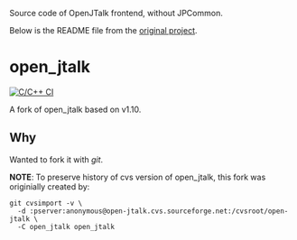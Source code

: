 Source code of OpenJTalk frontend, without JPCommon. 

Below is the README file from the [original project](https://github.com/r9y9/open_jtalk).

# open_jtalk

[![C/C++ CI](https://github.com/r9y9/open_jtalk/actions/workflows/ccpp.yaml/badge.svg)](https://github.com/r9y9/open_jtalk/actions/workflows/ccpp.yaml)

A fork of open_jtalk based on v1.10.

## Why

Wanted to fork it with *git*.

**NOTE**: To preserve history of cvs version of open_jtalk, this fork was originially created by:

```
git cvsimport -v \
  -d :pserver:anonymous@open-jtalk.cvs.sourceforge.net:/cvsroot/open-jtalk \
  -C open_jtalk open_jtalk
```

